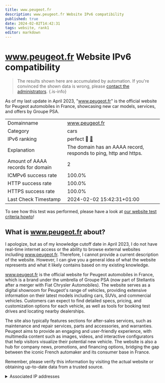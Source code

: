 ```yaml
---
title: www.peugeot.fr
description: www.peugeot.fr Website IPv6 compatibility
published: true
date: 2024-02-02T14:42:31
tags: website, rank1
editor: markdown
---
```


# www.peugeot.fr Website IPv6 compatibility

> The results shown here are accumulated by automation. If you're convinced the shown data is wrong, please [contact the administrators](/howto/chat). 
{.is-info}

As of my last update in April 2023, "www.peugeot.fr" is the official website for Peugeot automobiles in France, showcasing new car models, services, and offers by Groupe PSA.


|   |   |
| - | - |
| Domainname | www.peugeot.fr
| Category | cars |
| IPv6 ranking | perfect :1st_place_medal: [🔗](/howto/ranking) |
| Explanation | The domain has an AAAA record, responds to ping, http and https. |
| Amount of AAAA records for domain | 2 |
| ICMPv6 success rate | 100.0%|
| HTTP success rate | 100.0% |
| HTTPS success rate | 100.0% |
| Last Check Timestamp | 2024-02-02 15:42:31+01:00 |

To see how this test was performed, please have a look at [our website test criteria howto](/howto/testcriteria/website)!


## What is www.peugeot.fr about?
I apologize, but as of my knowledge cutoff date in April 2023, I do not have real-time internet access or the ability to browse external websites including www.peugeot.fr. Therefore, I cannot provide a current description of the website. However, I can give you a general idea of what the website represents and what it likely contains based on my existing knowledge.

www.peugeot.fr is the official website for Peugeot automobiles in France, which is a brand under the umbrella of Groupe PSA (now part of Stellantis after a merger with Fiat Chrysler Automobiles). The website serves as a digital showroom for Peugeot's range of vehicles, providing extensive information on their latest models including cars, SUVs, and commercial vehicles. Customers can expect to find detailed specs, pricing, and customization options for each vehicle, as well as tools for booking test drives and locating nearby dealerships.

The site also typically features sections for after-sales services, such as maintenance and repair services, parts and accessories, and warranties. Peugeot aims to provide an engaging and user-friendly experience, with multimedia content such as images, videos, and interactive configurators that help visitors visualize their potential new vehicle. The website is also a hub for company news, promotions, and financing options, bridging the gap between the iconic French automaker and its consumer base in France.

Remember, please verify this information by visiting the actual website or obtaining up-to-date data from a trusted source.



<details>
<summary>Associated IP addresses</summary>

2a02:26f0:280:5::213:781a

2a02:26f0:280:5::213:7804

</details>
